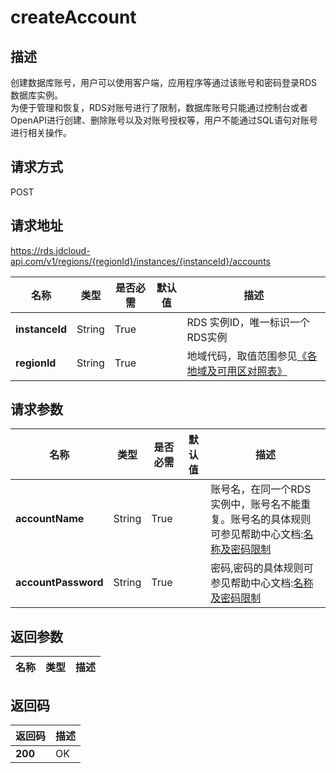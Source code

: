 # createAccount


## 描述
创建数据库账号，用户可以使用客户端，应用程序等通过该账号和密码登录RDS数据库实例。<br>为便于管理和恢复，RDS对账号进行了限制，数据库账号只能通过控制台或者OpenAPI进行创建、删除账号以及对账号授权等，用户不能通过SQL语句对账号进行相关操作。

## 请求方式
POST

## 请求地址
https://rds.jdcloud-api.com/v1/regions/{regionId}/instances/{instanceId}/accounts

|名称|类型|是否必需|默认值|描述|
|---|---|---|---|---|
|**instanceId**|String|True||RDS 实例ID，唯一标识一个RDS实例|
|**regionId**|String|True||地域代码，取值范围参见[《各地域及可用区对照表》](../Enum-Definitions/Regions-AZ.md)|

## 请求参数
|名称|类型|是否必需|默认值|描述|
|---|---|---|---|---|
|**accountName**|String|True||账号名，在同一个RDS实例中，账号名不能重复。账号名的具体规则可参见帮助中心文档:[名称及密码限制](../../documentation/Database-and-Cache-Service/RDS/Introduction/Restrictions/SQLServer-Restrictions.md)|
|**accountPassword**|String|True||密码,密码的具体规则可参见帮助中心文档:[名称及密码限制](../../documentation/Database-and-Cache-Service/RDS/Introduction/Restrictions/SQLServer-Restrictions.md)|


## 返回参数
|名称|类型|描述|
|---|---|---|



## 返回码
|返回码|描述|
|---|---|
|**200**|OK|
